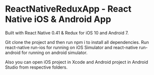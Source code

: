 # ReactNativeReduxApp - React Native iOS & Android App

Built with React Native 0.41 & Redux for iOS 10 and Android 7.

Git clone the project and then run npm i to install all dependencies.
Run react-native run-ios for running on iOS Simulator and react-native run-android for running on android simulator.

Also you can open iOS project in Xcode and Android project in Android Studio from respective folders.
